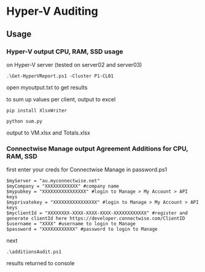 # Hyper-V Auditing

## Usage

### Hyper-V output CPU, RAM, SSD usage

on Hyper-V server (tested on server02 and server03)

```
.\Get-HyperVReport.ps1 -Cluster P1-CL01
```

open myoutput.txt to get results

to sum up values per client, output to excel

```
pip install XlsxWriter
```

```
python sum.py
```

output to VM.xlsx and Totals.xlsx

### Connectwise Manage output Agreement Additions for CPU, RAM, SSD 

first enter your creds for Connectwise Manage in password.ps1

```
$myServer = "au.myconnectwise.net"
$myCompany = "XXXXXXXXXXXX" #company name
$mypubkey = "XXXXXXXXXXXXXXXX" #login to Manage > My Account > API keys
$myprivatekey = "XXXXXXXXXXXXXXXX" #login to Manage > My Account > API keys
$myclientId = "XXXXXXXX-XXXX-XXXX-XXXX-XXXXXXXXXXXX" #register and generate clientId here https://developer.connectwise.com/ClientID
$username = "XXXX" #username to login to Manage
$password = "XXXXXXXXXXXX" #password to login to Manage
 ```

next

```
.\additionsAudit.ps1
```

results returned to console
